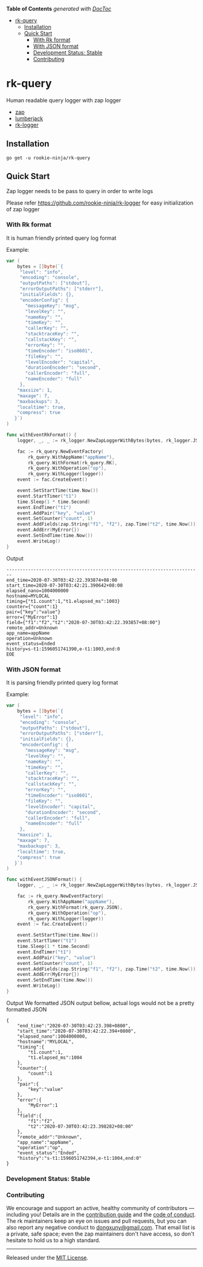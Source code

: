 <!-- START doctoc generated TOC please keep comment here to allow auto update -->
<!-- DON'T EDIT THIS SECTION, INSTEAD RE-RUN doctoc TO UPDATE -->
**Table of Contents**  *generated with [DocToc](https://github.com/thlorenz/doctoc)*

- [rk-query](#rk-query)
  - [Installation](#installation)
  - [Quick Start](#quick-start)
    - [With Rk format](#with-rk-format)
    - [With JSON format](#with-json-format)
    - [Development Status: Stable](#development-status-stable)
    - [Contributing](#contributing)

<!-- END doctoc generated TOC please keep comment here to allow auto update -->

# rk-query
Human readable query logger with zap logger

- [zap](https://github.com/uber-go/zap)
- [lumberjack](https://github.com/natefinch/lumberjack)
- [rk-logger](https://github.com/rookie-ninja/rk-logger)

## Installation
`go get -u rookie-ninja/rk-query`

## Quick Start
Zap logger needs to be pass to query in order to write logs

Please refer https://github.com/rookie-ninja/rk-logger for easy initialization of zap logger

### With Rk format
It is human friendly printed query log format

Example:
```go
var (
	bytes = []byte(`{
     "level": "info",
     "encoding": "console",
     "outputPaths": ["stdout"],
     "errorOutputPaths": ["stderr"],
     "initialFields": {},
     "encoderConfig": {
       "messageKey": "msg",
       "levelKey": "",
       "nameKey": "",
       "timeKey": "",
       "callerKey": "",
       "stacktraceKey": "",
       "callstackKey": "",
       "errorKey": "",
       "timeEncoder": "iso8601",
       "fileKey": "",
       "levelEncoder": "capital",
       "durationEncoder": "second",
       "callerEncoder": "full",
       "nameEncoder": "full"
     },
    "maxsize": 1,
    "maxage": 7,
    "maxbackups": 3,
    "localtime": true,
    "compress": true
   }`)
)

func withEventRkFormat() {
	logger, _, _ := rk_logger.NewZapLoggerWithBytes(bytes, rk_logger.JSON)

	fac := rk_query.NewEventFactory(
		rk_query.WithAppName("appName"),
		rk_query.WithFormat(rk_query.RK),
		rk_query.WithOperation("op"),
		rk_query.WithLogger(logger))
	event := fac.CreateEvent()

	event.SetStartTime(time.Now())
	event.StartTimer("t1")
	time.Sleep(1 * time.Second)
	event.EndTimer("t1")
	event.AddPair("key", "value")
	event.SetCounter("count", 1)
	event.AddFields(zap.String("f1", "f2"), zap.Time("t2", time.Now()))
	event.AddErr(MyError{})
	event.SetEndTime(time.Now())
	event.WriteLog()
}
```
Output
```
------------------------------------------------------------------------
end_time=2020-07-30T03:42:22.393874+08:00
start_time=2020-07-30T03:42:21.390642+08:00
elapsed_nano=1004000000
hostname=MYLOCAL
timing={"t1.count":1,"t1.elapsed_ms":1003}
counter={"count":1}
pair={"key":"value"}
error={"MyError":1}
field={"f1":"f2","t2":"2020-07-30T03:42:22.393857+08:00"}
remote_addr=Unknown
app_name=appName
operation=Unknown
event_status=Ended
history=s-t1:1596051741390,e-t1:1003,end:0
EOE
```

### With JSON format
It is parsing friendly printed query log format

Example:
```go
var (
	bytes = []byte(`{
     "level": "info",
     "encoding": "console",
     "outputPaths": ["stdout"],
     "errorOutputPaths": ["stderr"],
     "initialFields": {},
     "encoderConfig": {
       "messageKey": "msg",
       "levelKey": "",
       "nameKey": "",
       "timeKey": "",
       "callerKey": "",
       "stacktraceKey": "",
       "callstackKey": "",
       "errorKey": "",
       "timeEncoder": "iso8601",
       "fileKey": "",
       "levelEncoder": "capital",
       "durationEncoder": "second",
       "callerEncoder": "full",
       "nameEncoder": "full"
     },
    "maxsize": 1,
    "maxage": 7,
    "maxbackups": 3,
    "localtime": true,
    "compress": true
   }`)
)

func withEventJSONFormat() {
	logger, _, _ := rk_logger.NewZapLoggerWithBytes(bytes, rk_logger.JSON)

	fac := rk_query.NewEventFactory(
		rk_query.WithAppName("appName"),
		rk_query.WithFormat(rk_query.JSON),
		rk_query.WithOperation("op"),
		rk_query.WithLogger(logger))
	event := fac.CreateEvent()

	event.SetStartTime(time.Now())
	event.StartTimer("t1")
	time.Sleep(1 * time.Second)
	event.EndTimer("t1")
	event.AddPair("key", "value")
	event.SetCounter("count", 1)
	event.AddFields(zap.String("f1", "f2"), zap.Time("t2", time.Now()))
	event.AddErr(MyError{})
	event.SetEndTime(time.Now())
	event.WriteLog()
}
```
Output 
We formatted JSON output bellow, actual logs would not be a pretty formatted JSON
```
{
    "end_time":"2020-07-30T03:42:23.398+0800",
    "start_time":"2020-07-30T03:42:22.394+0800",
    "elapsed_nano":1004000000,
    "hostname":"MYLOCAL",
    "timing":{
        "t1.count":1,
        "t1.elapsed_ms":1004
    },
    "counter":{
        "count":1
    },
    "pair":{
        "key":"value"
    },
    "error":{
        "MyError":1
    },
    "field":{
        "f1":"f2",
        "t2":"2020-07-30T03:42:23.398282+08:00"
    },
    "remote_addr":"Unknown",
    "app_name":"appName",
    "operation":"op",
    "event_status":"Ended",
    "history":"s-t1:1596051742394,e-t1:1004,end:0"
}
```


### Development Status: Stable

### Contributing
We encourage and support an active, healthy community of contributors &mdash;
including you! Details are in the [contribution guide](CONTRIBUTING.md) and
the [code of conduct](CODE_OF_CONDUCT.md). The rk maintainers keep an eye on
issues and pull requests, but you can also report any negative conduct to
dongxuny@gmail.com. That email list is a private, safe space; even the zap
maintainers don't have access, so don't hesitate to hold us to a high
standard.

<hr>

Released under the [MIT License](LICENSE).


